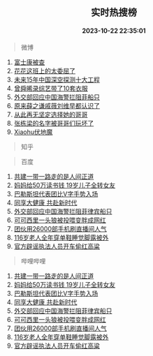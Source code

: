 <div align="center"><h2>实时热搜榜</h2><h4>2023-10-22 22:35:01</h4></div>

> 微博  

1. [富士康被查](https://s.weibo.com/weibo?q=%23%E5%AF%8C%E5%A3%AB%E5%BA%B7%E8%A2%AB%E6%9F%A5%23&t=31&band_rank=1&Refer=top)<br />
2. [花花这班上的太委屈了](https://s.weibo.com/weibo?q=%23%E8%8A%B1%E8%8A%B1%E8%BF%99%E7%8F%AD%E4%B8%8A%E7%9A%84%E5%A4%AA%E5%A7%94%E5%B1%88%E4%BA%86%23&t=31&band_rank=2&Refer=top)<br />
3. [未来15年中国深空探测十大工程](https://s.weibo.com/weibo?q=%23%E6%9C%AA%E6%9D%A515%E5%B9%B4%E4%B8%AD%E5%9B%BD%E6%B7%B1%E7%A9%BA%E6%8E%A2%E6%B5%8B%E5%8D%81%E5%A4%A7%E5%B7%A5%E7%A8%8B%23&t=31&band_rank=3&Refer=top)<br />
4. [曾舜晞录综艺带了10套衣服](https://s.weibo.com/weibo?q=%23%E6%9B%BE%E8%88%9C%E6%99%9E%E5%BD%95%E7%BB%BC%E8%89%BA%E5%B8%A6%E4%BA%8610%E5%A5%97%E8%A1%A3%E6%9C%8D%23&t=31&band_rank=4&Refer=top)<br />
5. [外交部回应中国海警拦阻菲船只](https://s.weibo.com/weibo?q=%23%E5%A4%96%E4%BA%A4%E9%83%A8%E5%9B%9E%E5%BA%94%E4%B8%AD%E5%9B%BD%E6%B5%B7%E8%AD%A6%E6%8B%A6%E9%98%BB%E8%8F%B2%E8%88%B9%E5%8F%AA%23&t=31&band_rank=5&Refer=top)<br />
6. [原来薛之谦戚薇刘维早都认识了](https://s.weibo.com/weibo?q=%23%E5%8E%9F%E6%9D%A5%E8%96%9B%E4%B9%8B%E8%B0%A6%E6%88%9A%E8%96%87%E5%88%98%E7%BB%B4%E6%97%A9%E9%83%BD%E8%AE%A4%E8%AF%86%E4%BA%86%23&t=31&band_rank=6&Refer=top)<br />
7. [从此再无坚定选择她的哥哥](https://s.weibo.com/weibo?q=%23%E4%BB%8E%E6%AD%A4%E5%86%8D%E6%97%A0%E5%9D%9A%E5%AE%9A%E9%80%89%E6%8B%A9%E5%A5%B9%E7%9A%84%E5%93%A5%E5%93%A5%23&t=31&band_rank=7&Refer=top)<br />
8. [张栋梁的名字被哥哥们玩坏了](https://s.weibo.com/weibo?q=%23%E5%BC%A0%E6%A0%8B%E6%A2%81%E7%9A%84%E5%90%8D%E5%AD%97%E8%A2%AB%E5%93%A5%E5%93%A5%E4%BB%AC%E7%8E%A9%E5%9D%8F%E4%BA%86%23&t=31&band_rank=8&Refer=top)<br />
9. [Xiaohu伏地魔](https://s.weibo.com/weibo?q=%23Xiaohu%E4%BC%8F%E5%9C%B0%E9%AD%94%23&t=31&band_rank=9&Refer=top)<br />

> 知乎  


> 百度  

1. [共建一带一路走的是人间正道](https://www.baidu.com/s?wd=%E5%85%B1%E5%BB%BA%E4%B8%80%E5%B8%A6%E4%B8%80%E8%B7%AF%E8%B5%B0%E7%9A%84%E6%98%AF%E4%BA%BA%E9%97%B4%E6%AD%A3%E9%81%93&sa=fyb_news&rsv_dl=fyb_news)<br />
2. [妈妈给50万读书钱 19岁儿子全转女友](https://www.baidu.com/s?wd=%E5%A6%88%E5%A6%88%E7%BB%9950%E4%B8%87%E8%AF%BB%E4%B9%A6%E9%92%B1+19%E5%B2%81%E5%84%BF%E5%AD%90%E5%85%A8%E8%BD%AC%E5%A5%B3%E5%8F%8B&sa=fyb_news&rsv_dl=fyb_news)<br />
3. [巴勒斯坦代表团比V字手势入场](https://www.baidu.com/s?wd=%E5%B7%B4%E5%8B%92%E6%96%AF%E5%9D%A6%E4%BB%A3%E8%A1%A8%E5%9B%A2%E6%AF%94V%E5%AD%97%E6%89%8B%E5%8A%BF%E5%85%A5%E5%9C%BA&sa=fyb_news&rsv_dl=fyb_news)<br />
4. [同享大健康 共赴新时代](https://www.baidu.com/s?wd=%E5%90%8C%E4%BA%AB%E5%A4%A7%E5%81%A5%E5%BA%B7+%E5%85%B1%E8%B5%B4%E6%96%B0%E6%97%B6%E4%BB%A3&sa=fyb_news&rsv_dl=fyb_news)<br />
5. [外交部回应中国海警拦阻菲律宾船只](https://www.baidu.com/s?wd=%E5%A4%96%E4%BA%A4%E9%83%A8%E5%9B%9E%E5%BA%94%E4%B8%AD%E5%9B%BD%E6%B5%B7%E8%AD%A6%E6%8B%A6%E9%98%BB%E8%8F%B2%E5%BE%8B%E5%AE%BE%E8%88%B9%E5%8F%AA&sa=fyb_news&rsv_dl=fyb_news)<br />
6. [可可西里一头狼被投喂变胖成网红](https://www.baidu.com/s?wd=%E5%8F%AF%E5%8F%AF%E8%A5%BF%E9%87%8C%E4%B8%80%E5%A4%B4%E7%8B%BC%E8%A2%AB%E6%8A%95%E5%96%82%E5%8F%98%E8%83%96%E6%88%90%E7%BD%91%E7%BA%A2&sa=fyb_news&rsv_dl=fyb_news)<br />
7. [团伙用26000部手机刷直播间人气](https://www.baidu.com/s?wd=%E5%9B%A2%E4%BC%99%E7%94%A826000%E9%83%A8%E6%89%8B%E6%9C%BA%E5%88%B7%E7%9B%B4%E6%92%AD%E9%97%B4%E4%BA%BA%E6%B0%94&sa=fyb_news&rsv_dl=fyb_news)<br />
8. [116岁老人全年穿单鞋睡觉脚露被外](https://www.baidu.com/s?wd=116%E5%B2%81%E8%80%81%E4%BA%BA%E5%85%A8%E5%B9%B4%E7%A9%BF%E5%8D%95%E9%9E%8B%E7%9D%A1%E8%A7%89%E8%84%9A%E9%9C%B2%E8%A2%AB%E5%A4%96&sa=fyb_news&rsv_dl=fyb_news)<br />
9. [官方辟谣执法人员开车偷红高粱](https://www.baidu.com/s?wd=%E5%AE%98%E6%96%B9%E8%BE%9F%E8%B0%A3%E6%89%A7%E6%B3%95%E4%BA%BA%E5%91%98%E5%BC%80%E8%BD%A6%E5%81%B7%E7%BA%A2%E9%AB%98%E7%B2%B1&sa=fyb_news&rsv_dl=fyb_news)<br />

> 哔哩哔哩  

1. [共建一带一路走的是人间正道](https://www.baidu.com/s?wd=%E5%85%B1%E5%BB%BA%E4%B8%80%E5%B8%A6%E4%B8%80%E8%B7%AF%E8%B5%B0%E7%9A%84%E6%98%AF%E4%BA%BA%E9%97%B4%E6%AD%A3%E9%81%93&sa=fyb_news&rsv_dl=fyb_news)<br />
2. [妈妈给50万读书钱 19岁儿子全转女友](https://www.baidu.com/s?wd=%E5%A6%88%E5%A6%88%E7%BB%9950%E4%B8%87%E8%AF%BB%E4%B9%A6%E9%92%B1+19%E5%B2%81%E5%84%BF%E5%AD%90%E5%85%A8%E8%BD%AC%E5%A5%B3%E5%8F%8B&sa=fyb_news&rsv_dl=fyb_news)<br />
3. [巴勒斯坦代表团比V字手势入场](https://www.baidu.com/s?wd=%E5%B7%B4%E5%8B%92%E6%96%AF%E5%9D%A6%E4%BB%A3%E8%A1%A8%E5%9B%A2%E6%AF%94V%E5%AD%97%E6%89%8B%E5%8A%BF%E5%85%A5%E5%9C%BA&sa=fyb_news&rsv_dl=fyb_news)<br />
4. [同享大健康 共赴新时代](https://www.baidu.com/s?wd=%E5%90%8C%E4%BA%AB%E5%A4%A7%E5%81%A5%E5%BA%B7+%E5%85%B1%E8%B5%B4%E6%96%B0%E6%97%B6%E4%BB%A3&sa=fyb_news&rsv_dl=fyb_news)<br />
5. [外交部回应中国海警拦阻菲律宾船只](https://www.baidu.com/s?wd=%E5%A4%96%E4%BA%A4%E9%83%A8%E5%9B%9E%E5%BA%94%E4%B8%AD%E5%9B%BD%E6%B5%B7%E8%AD%A6%E6%8B%A6%E9%98%BB%E8%8F%B2%E5%BE%8B%E5%AE%BE%E8%88%B9%E5%8F%AA&sa=fyb_news&rsv_dl=fyb_news)<br />
6. [可可西里一头狼被投喂变胖成网红](https://www.baidu.com/s?wd=%E5%8F%AF%E5%8F%AF%E8%A5%BF%E9%87%8C%E4%B8%80%E5%A4%B4%E7%8B%BC%E8%A2%AB%E6%8A%95%E5%96%82%E5%8F%98%E8%83%96%E6%88%90%E7%BD%91%E7%BA%A2&sa=fyb_news&rsv_dl=fyb_news)<br />
7. [团伙用26000部手机刷直播间人气](https://www.baidu.com/s?wd=%E5%9B%A2%E4%BC%99%E7%94%A826000%E9%83%A8%E6%89%8B%E6%9C%BA%E5%88%B7%E7%9B%B4%E6%92%AD%E9%97%B4%E4%BA%BA%E6%B0%94&sa=fyb_news&rsv_dl=fyb_news)<br />
8. [116岁老人全年穿单鞋睡觉脚露被外](https://www.baidu.com/s?wd=116%E5%B2%81%E8%80%81%E4%BA%BA%E5%85%A8%E5%B9%B4%E7%A9%BF%E5%8D%95%E9%9E%8B%E7%9D%A1%E8%A7%89%E8%84%9A%E9%9C%B2%E8%A2%AB%E5%A4%96&sa=fyb_news&rsv_dl=fyb_news)<br />
9. [官方辟谣执法人员开车偷红高粱](https://www.baidu.com/s?wd=%E5%AE%98%E6%96%B9%E8%BE%9F%E8%B0%A3%E6%89%A7%E6%B3%95%E4%BA%BA%E5%91%98%E5%BC%80%E8%BD%A6%E5%81%B7%E7%BA%A2%E9%AB%98%E7%B2%B1&sa=fyb_news&rsv_dl=fyb_news)<br />
